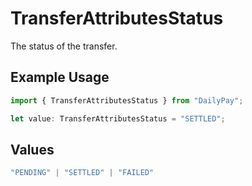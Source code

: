 # TransferAttributesStatus

The status of the transfer.

## Example Usage

```typescript
import { TransferAttributesStatus } from "DailyPay";

let value: TransferAttributesStatus = "SETTLED";
```

## Values

```typescript
"PENDING" | "SETTLED" | "FAILED"
```